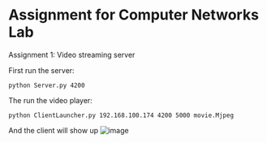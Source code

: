 # Assignment for Computer Networks Lab

Assignment 1: Video streaming server

First run the server:

`python Server.py 4200`

The run the video player:

`python ClientLauncher.py 192.168.100.174 4200 5000 movie.Mjpeg`

And the client will show up
![image](https://user-images.githubusercontent.com/55189671/143980789-8507a9c5-dd2b-4af7-b571-8d1758c5bb8c.png)

